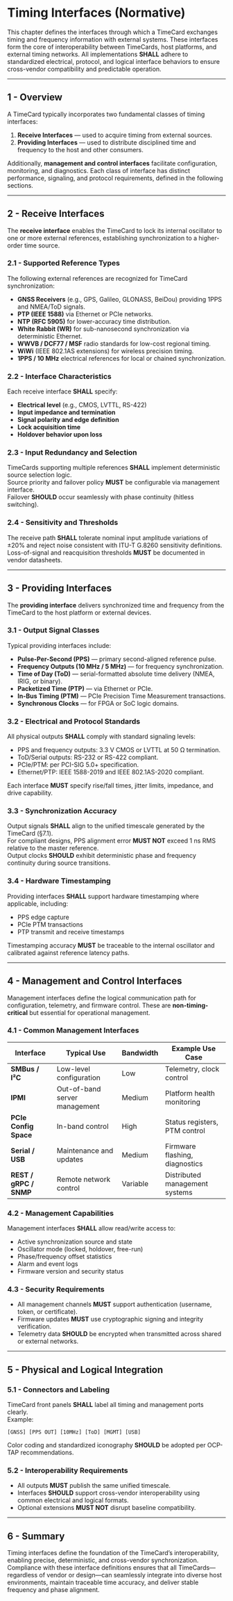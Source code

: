 # Timing Interfaces (Normative)

This chapter defines the interfaces through which a TimeCard exchanges timing and frequency information with external systems. These interfaces form the core of interoperability between TimeCards, host platforms, and external timing networks. All implementations **SHALL** adhere to standardized electrical, protocol, and logical interface behaviors to ensure cross-vendor compatibility and predictable operation.

---

## 1 - Overview

A TimeCard typically incorporates two fundamental classes of timing interfaces:

1. **Receive Interfaces** — used to acquire timing from external sources.  
2. **Providing Interfaces** — used to distribute disciplined time and frequency to the host and other consumers.

Additionally, **management and control interfaces** facilitate configuration, monitoring, and diagnostics. Each class of interface has distinct performance, signaling, and protocol requirements, defined in the following sections.

---

## 2 - Receive Interfaces

The **receive interface** enables the TimeCard to lock its internal oscillator to one or more external references, establishing synchronization to a higher-order time source.

### 2.1 - Supported Reference Types
The following external references are recognized for TimeCard synchronization:
- **GNSS Receivers** (e.g., GPS, Galileo, GLONASS, BeiDou) providing 1PPS and NMEA/ToD signals.  
- **PTP (IEEE 1588)** via Ethernet or PCIe networks.  
- **NTP (RFC 5905)** for lower-accuracy time distribution.  
- **White Rabbit (WR)** for sub-nanosecond synchronization via deterministic Ethernet.  
- **WWVB / DCF77 / MSF** radio standards for low-cost regional timing.  
- **WiWi** (IEEE 802.1AS extensions) for wireless precision timing.  
- **1PPS / 10 MHz** electrical references for local or chained synchronization.

### 2.2 - Interface Characteristics
Each receive interface **SHALL** specify:
- **Electrical level** (e.g., CMOS, LVTTL, RS-422)  
- **Input impedance and termination**  
- **Signal polarity and edge definition**  
- **Lock acquisition time**  
- **Holdover behavior upon loss**  

### 2.3 - Input Redundancy and Selection
TimeCards supporting multiple references **SHALL** implement deterministic source selection logic.  
Source priority and failover policy **MUST** be configurable via management interface.  
Failover **SHOULD** occur seamlessly with phase continuity (hitless switching).

### 2.4 - Sensitivity and Thresholds
The receive path **SHALL** tolerate nominal input amplitude variations of ±20% and reject noise consistent with ITU-T G.8260 sensitivity definitions.  
Loss-of-signal and reacquisition thresholds **MUST** be documented in vendor datasheets.

---

## 3 - Providing Interfaces

The **providing interface** delivers synchronized time and frequency from the TimeCard to the host platform or external devices.

### 3.1 - Output Signal Classes
Typical providing interfaces include:
- **Pulse-Per-Second (PPS)** — primary second-aligned reference pulse.  
- **Frequency Outputs (10 MHz / 5 MHz)** — for frequency synchronization.  
- **Time of Day (ToD)** — serial-formatted absolute time delivery (NMEA, IRIG, or binary).  
- **Packetized Time (PTP)** — via Ethernet or PCIe.  
- **In-Bus Timing (PTM)** — PCIe Precision Time Measurement transactions.  
- **Synchronous Clocks** — for FPGA or SoC logic domains.

### 3.2 - Electrical and Protocol Standards
All physical outputs **SHALL** comply with standard signaling levels:
- PPS and frequency outputs: 3.3 V CMOS or LVTTL at 50 Ω termination.  
- ToD/Serial outputs: RS-232 or RS-422 compliant.  
- PCIe/PTM: per PCI-SIG 5.0+ specification.  
- Ethernet/PTP: IEEE 1588-2019 and IEEE 802.1AS-2020 compliant.

Each interface **MUST** specify rise/fall times, jitter limits, impedance, and drive capability.

### 3.3 - Synchronization Accuracy
Output signals **SHALL** align to the unified timescale generated by the TimeCard (§7.1).  
For compliant designs, PPS alignment error **MUST NOT** exceed 1 ns RMS relative to the master reference.  
Output clocks **SHOULD** exhibit deterministic phase and frequency continuity during source transitions.

### 3.4 - Hardware Timestamping
Providing interfaces **SHALL** support hardware timestamping where applicable, including:
- PPS edge capture  
- PCIe PTM transactions  
- PTP transmit and receive timestamps  

Timestamping accuracy **MUST** be traceable to the internal oscillator and calibrated against reference latency paths.

---

## 4 - Management and Control Interfaces

Management interfaces define the logical communication path for configuration, telemetry, and firmware control. These are **non-timing-critical** but essential for operational management.

### 4.1 - Common Management Interfaces
| Interface | Typical Use | Bandwidth | Example Use Case |
|------------|--------------|------------|------------------|
| **SMBus / I²C** | Low-level configuration | Low | Telemetry, clock control |
| **IPMI** | Out-of-band server management | Medium | Platform health monitoring |
| **PCIe Config Space** | In-band control | High | Status registers, PTM control |
| **Serial / USB** | Maintenance and updates | Medium | Firmware flashing, diagnostics |
| **REST / gRPC / SNMP** | Remote network control | Variable | Distributed management systems |

### 4.2 - Management Capabilities
Management interfaces **SHALL** allow read/write access to:  
- Active synchronization source and state  
- Oscillator mode (locked, holdover, free-run)  
- Phase/frequency offset statistics  
- Alarm and event logs  
- Firmware version and security status  

### 4.3 - Security Requirements
- All management channels **MUST** support authentication (username, token, or certificate).  
- Firmware updates **MUST** use cryptographic signing and integrity verification.  
- Telemetry data **SHOULD** be encrypted when transmitted across shared or external networks.

---

## 5 - Physical and Logical Integration

### 5.1 - Connectors and Labeling
TimeCard front panels **SHALL** label all timing and management ports clearly.  
Example:
```
[GNSS] [PPS OUT] [10MHz] [ToD] [MGMT] [USB]
```

Color coding and standardized iconography **SHOULD** be adopted per OCP-TAP recommendations.

### 5.2 - Interoperability Requirements
- All outputs **MUST** publish the same unified timescale.  
- Interfaces **SHOULD** support cross-vendor interoperability using common electrical and logical formats.  
- Optional extensions **MUST NOT** disrupt baseline compatibility.

---

## 6 - Summary

Timing interfaces define the foundation of the TimeCard’s interoperability, enabling precise, deterministic, and cross-vendor synchronization.  
Compliance with these interface definitions ensures that all TimeCards—regardless of vendor or design—can seamlessly integrate into diverse host environments, maintain traceable time accuracy, and deliver stable frequency and phase alignment.
